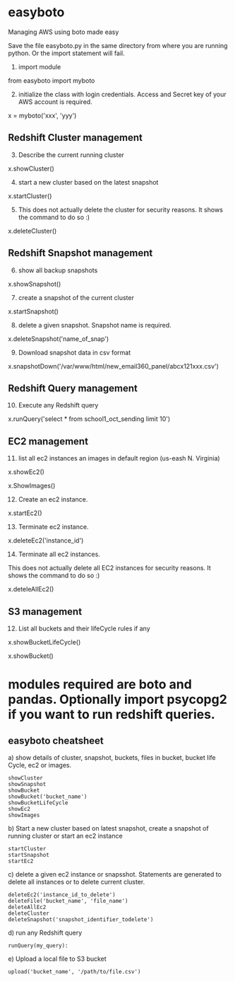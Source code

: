 # easyboto
Managing AWS using boto made easy

Save the file easyboto.py in the same directory from where you are running python. Or the import statement will fail.

1) import module

from easyboto import myboto

2) initialize the class with login credentials. Access and Secret key of your AWS account is required.

x = myboto('xxx', 'yyy')

## Redshift Cluster management ##

3) Describe the current running cluster

x.showCluster()

4) start a new cluster based on the latest snapshot

x.startCluster()

5) This does not actually delete the cluster for security reasons. It shows the command to do so :)

x.deleteCluster()

## Redshift Snapshot management ##

6) show all backup snapshots

x.showSnapshot()

7) create a snapshot of the current cluster

x.startSnapshot()

8) delete a given snapshot. Snapshot name is required.

x.deleteSnapshot('name_of_snap')

9) Download snapshot data in csv format

x.snapshotDown('/var/www/html/new_email360_panel/abcx121xxx.csv')

## Redshift Query management ##

10) Execute any Redshift query

x.runQuery('select * from school1_oct_sending limit 10')

## EC2 management ##

11) list all ec2 instances an images in default region (us-eash N. Virginia)

x.showEc2()

x.ShowImages()

12) Create an ec2 instance.

x.startEc2()

13) Terminate ec2 instance.

x.deleteEc2('instance_id')

14) Terminate all ec2 instances.

This does not actually delete all EC2 instances for security reasons. It shows the command to do so :)

x.deteleAllEc2()


## S3 management ##

12) List all buckets and their lifeCycle rules if any

x.showBucketLifeCycle()

x.showBucket()


# modules required are boto and pandas. Optionally import psycopg2 if you want to run redshift queries.

## easyboto cheatsheet

a) show details of cluster, snapshot, buckets, files in bucket, bucket life Cycle, ec2 or images.

    showCluster
    showSnapshot
    showBucket
    showBucket('bucket_name')
    showBucketLifeCycle
    showEc2
    showImages

b) Start a new cluster based on latest snapshot, create a snapshot of running cluster or start an ec2 instance

    startCluster
    startSnapshot
    startEc2

c) delete a given ec2 instance or snapsshot. Statements are generated to delete all instances or to delete current cluster.

    deleteEc2('instance_id_to_delete')
    deleteFile('bucket_name', 'file_name')
    deleteAllEc2
    deleteCluster
    deleteSnapshot('snapshot_identifier_todelete')

d) run any Redshift query

    runQuery(my_query):

e) Upload a local file to S3 bucket

    upload('bucket_name', '/path/to/file.csv')
    
